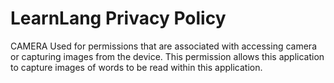 # LearnLang Privacy Policy

CAMERA
Used for permissions that are associated with accessing camera or capturing images from the device.
This permission allows this application to capture images of words to be read within this application.
